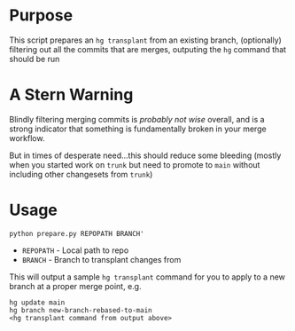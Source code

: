 # Purpose

This script prepares an `hg transplant` from an existing branch, (optionally) filtering out all the commits that are merges, outputing the `hg` command that should be run

# A Stern Warning

Blindly filtering merging commits is *probably not wise* overall, and is a strong indicator that something is fundamentally broken in your merge workflow.  

But in times of desperate need...this should reduce some bleeding (mostly when you started work on `trunk` but need to promote to `main` without including other changesets from `trunk`)

# Usage

```
python prepare.py REPOPATH BRANCH'
```
* `REPOPATH` - Local path to repo
* `BRANCH` - Branch to transplant changes from

This will output a sample `hg transplant` command for you to apply to a new branch at a proper merge point, e.g.

```
hg update main
hg branch new-branch-rebased-to-main
<hg transplant command from output above>
```
